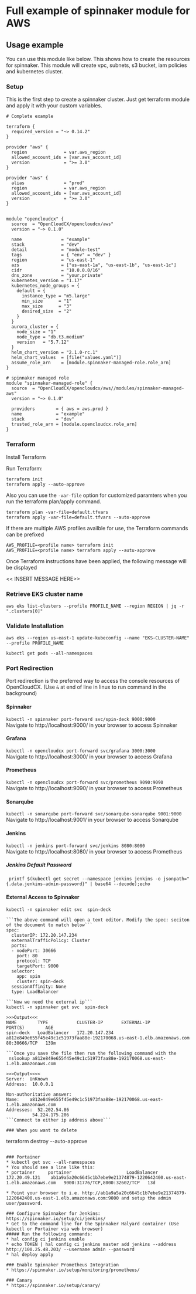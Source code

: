 # Full example of spinnaker module for AWS

## Usage example
You can use this module like below. This shows how to create the resources for spinnaker. This module will create vpc, subnets, s3 bucket, iam policies and kubernetes cluster.

### Setup
This is the first step to create a spinnaker cluster. Just get terraform module and apply it with your custom variables.
```hcl
# Complete example

terraform {
  required_version = "~> 0.14.2"
}

provider "aws" {
  region              = var.aws_region
  allowed_account_ids = [var.aws_account_id]
  version             = ">= 3.0"
}

provider "aws" {
  alias               = "prod"
  region              = var.aws_region
  allowed_account_ids = [var.aws_account_id]
  version             = ">= 3.0"
}


module "opencloudcx" {
  source  = "OpenCloudCX/opencloudcx/aws"
  version = "~> 0.1.0"

  name               = "example"
  stack              = "dev"
  detail             = "module-test"
  tags               = { "env" = "dev" }
  region             = "us-east-1"
  azs                = ["us-east-1a", "us-east-1b", "us-east-1c"]
  cidr               = "10.0.0.0/16"
  dns_zone           = "your.private"
  kubernetes_version = "1.17"
  kubernetes_node_groups = {
    default = {
      instance_type = "m5.large"
      min_size      = "1"
      max_size      = "3"
      desired_size  = "2"
    }
  }
  aurora_cluster = {
    node_size = "1"
    node_type = "db.t3.medium"
    version   = "5.7.12"
  }
  helm_chart_version = "2.1.0-rc.1"
  helm_chart_values  = [file("values.yaml")]
  assume_role_arn    = [module.spinnaker-managed-role.role_arn]
}

# spinnaker managed role
module "spinnaker-managed-role" {
  source  = "OpenCloudCX/opencloudcx/aws//modules/spinnaker-managed-aws"
  version = "~> 0.1.0"

  providers        = { aws = aws.prod }
  name             = "example"
  stack            = "dev"
  trusted_role_arn = [module.opencloudcx.role_arn]
}
```
### Terraform

Install Terraform

Run Terraform:
```
terraform init
terraform apply --auto-approve
```
Also you can use the `-var-file` option for customized paramters when you run the terraform plan/apply command.
```
terraform plan -var-file=default.tfvars
terraform apply -var-file=default.tfvars --auto-approve
```

If there are multiple AWS profiles availble for use, the Terraform commands can be prefixed 
```
AWS_PROFILE=<profile name> terraform init
AWS_PROFILE=<profile name> terraform apply --autu-approve
```

Once Terraform instructions have been applied, the following message will be displayed 

<< INSERT MESSAGE HERE>>
### Retrieve EKS cluster name 
```aws eks list-clusters --profile PROFILE_NAME --region REGION | jq -r ".clusters[0]"```

### Validate Installation

```aws eks --region us-east-1 update-kubeconfig --name "EKS-CLUSTER-NAME" --profile PROFILE_NAME```

```kubectl get pods --all-namespaces```
### Port Redirection

Port redirection is the preferred way to access the console resources of OpenCloudCX. (Use ```&``` at end of line in linux to run command in the background)

#### Spinnaker
```kubectl -n spinnaker port-forward svc/spin-deck 9000:9000```<br />
Navigate to http://localhost:9000/ in your browser to access Spinnaker

#### Grafana
```kubectl -n opencloudcx port-forward svc/grafana 3000:3000```<br />
Navigate to http://localhost:3000/ in your browser to access Grafana

#### Prometheus
```kubectl -n opencloudcx port-forward svc/prometheus 9090:9090```<br />
Navigate to http://localhost:9090/ in your browser to access Prometheus

#### Sonarqube
```kubectl -n sonarqube port-forward svc/sonarqube-sonarqube 9001:9000```<br />
Navigate to http://localhost:9001/ in your browser to access Sonarqube

#### Jenkins
```kubectl -n jenkins port-forward svc/jenkins 8080:8080```<br />
Navigate to http://localhost:8080/ in your browser to access Prometheus
##### Jenkins Default Password
``` printf $(kubectl get secret --namespace jenkins jenkins -o jsonpath="{.data.jenkins-admin-password}" | base64 --decode);echo```


#### External Access to Spinnaker
```Run the following command to change node type to LoadBalancer
kubectl -n spinnaker edit svc  spin-deck

```The above command will open a text editor. Modify the spec: seciton of the document to match below```
spec:
  clusterIP: 172.20.147.234
  externalTrafficPolicy: Cluster
  ports:
  - nodePort: 30666
    port: 80
    protocol: TCP
    targetPort: 9000
  selector:
    app: spin
    cluster: spin-deck
  sessionAffinity: None
  type: LoadBalancer
  
```Now we need the external ip```
kubectl -n spinnaker get svc  spin-deck

>>>Output<<<
NAME        TYPE           CLUSTER-IP       EXTERNAL-IP                                                              PORT(S)        AGE
spin-deck   LoadBalancer   172.20.147.234   a812e849e655f45e49c1c51973faa88e-192170068.us-east-1.elb.amazonaws.com   80:30666/TCP   139m

```Once you save the file then run the following command with the 
 nslookup a812e849e655f45e49c1c51973faa88e-192170068.us-east-1.elb.amazonaws.com

>>>Output<<<<
Server:  UnKnown
Address:  10.0.0.1

Non-authoritative answer:
Name:    a812e849e655f45e49c1c51973faa88e-192170068.us-east-1.elb.amazonaws.com
Addresses:  52.202.54.86
          54.224.175.206
```Connect to either ip address above```

### When you want to delete
```
terraform destroy --auto-approve
```

### Portainer
* kubectl get svc --all-namespaces
* You should see a line like this:
* portainer     portainer                     LoadBalancer   172.20.49.121    ab1a9a5a20c6645c1b7ebe9e21374879-1220642400.us-east-1.elb.amazonaws.com   9000:31776/TCP,8000:32602/TCP   13d

* Point your browser to i.e. http://ab1a9a5a20c6645c1b7ebe9e21374879-1220642400.us-east-1.elb.amazonaws.com:9000 and setup the admin user/password. 

### Configure Spinnaker for Jenkins: https://spinnaker.io/setup/ci/jenkins/
* Get to the command line for the Spinnaker Halyard container (Use kubectl or Portainer via web browser)
##### Run the following commands:
* hal config ci jenkins enable
* echo TOKEN | hal config ci jenkins master add jenkins --address http://100.25.48.203/ --username admin --password
* hal deploy apply

### Enable Spinnaker Prometheus Integration
* https://spinnaker.io/setup/monitoring/prometheus/

### Canary
* https://spinnaker.io/setup/canary/
